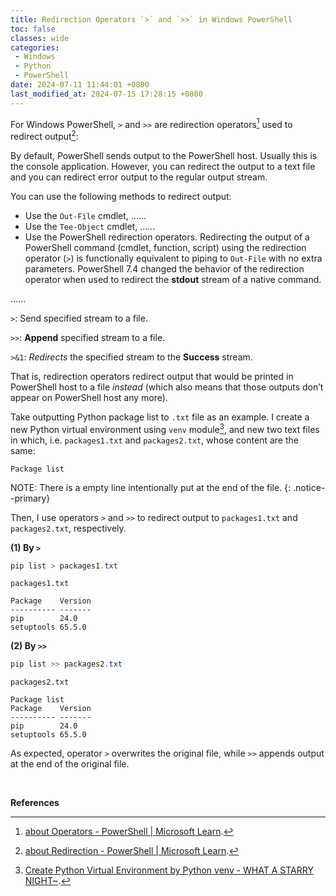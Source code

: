 ```yaml
---
title: Redirection Operators `>` and `>>` in Windows PowerShell
toc: false
classes: wide
categories:
 - Windows
 - Python
 - PowerShell
date: 2024-07-11 11:44:01 +0800
last_modified_at: 2024-07-15 17:28:15 +0800
---
```


For Windows PowerShell, `>` and `>>` are redirection operators[^1] used to redirect output[^2]:

<div class="quote--left" markdown="1">

By default, PowerShell sends output to the PowerShell host. Usually this is the console application. However, you can redirect the output to a text file and you can redirect error output to the regular output stream.

You can use the following methods to redirect output:

- Use the `Out-File` cmdlet, ......
- Use the `Tee-Object` cmdlet, ......
- Use the PowerShell redirection operators. Redirecting the output of a PowerShell command (cmdlet, function, script) using the redirection operator (`>`) is functionally equivalent to piping to `Out-File` with no extra parameters. PowerShell 7.4 changed the behavior of the redirection operator when used to redirect the **stdout** stream of a native command.

......

`>`: Send specified stream to a file.

`>>`: **Append** specified stream to a file.

`>&1`: *Redirects* the specified stream to the **Success** stream.

</div>

That is, redirection operators redirect output that would be printed in PowerShell host to a file *instead* (which also means that those outputs don’t appear on PowerShell host any more). 

Take outputting Python package list to `.txt` file as an example. I create a new Python virtual environment using `venv` module[^3], and new two text files in which, i.e. `packages1.txt` and `packages2.txt`, whose content are the same:

```
Package list

```

NOTE: There is a empty line intentionally put at the end of the file.
{: .notice--primary}

Then, I use operators `>` and `>>` to redirect output to `packages1.txt` and `packages2.txt`, respectively.

**(1) By `>`**

```powershell
pip list > packages1.txt
```

`packages1.txt`

```
Package    Version
---------- -------
pip        24.0
setuptools 65.5.0

```

**(2) By `>>`**

```powershell
pip list >> packages2.txt
```

`packages2.txt`

```
Package list
Package    Version
---------- -------
pip        24.0
setuptools 65.5.0

```

As expected, operator `>` overwrites the original file, while `>>` appends output at the end of the original file.

<br>

**References**

[^1]: [about Operators - PowerShell \| Microsoft Learn](https://learn.microsoft.com/en-us/powershell/module/microsoft.powershell.core/about/about_operators?view=powershell-7.4#redirection-operators).
[^2]: [about Redirection - PowerShell \| Microsoft Learn](https://learn.microsoft.com/en-us/powershell/module/microsoft.powershell.core/about/about_redirection?view=powershell-7.4).
[^3]: [Create Python Virtual Environment by Python venv - WHAT A STARRY NIGHT~](https://helloworld-1017.github.io/2024-07-09/15-49-08.html).

